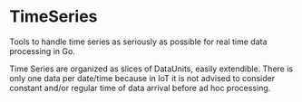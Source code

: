# TimeSeries
Tools to handle time series as seriously as possible for real time data processing in Go.

Time Series are organized as slices of DataUnits, easily extendible. There is only one data per date/time because in IoT
it is not advised to consider constant and/or regular time of data arrival before ad hoc processing.
